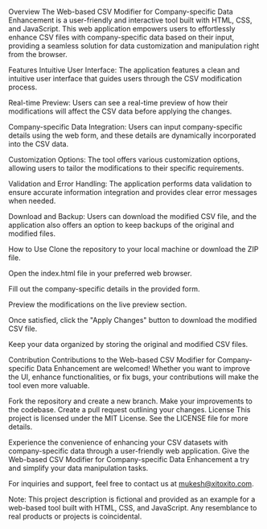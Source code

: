 Overview
The Web-based CSV Modifier for Company-specific Data Enhancement is a user-friendly and interactive tool built with HTML, CSS, and JavaScript. This web application empowers users to effortlessly enhance CSV files with company-specific data based on their input, providing a seamless solution for data customization and manipulation right from the browser.

Features
Intuitive User Interface: The application features a clean and intuitive user interface that guides users through the CSV modification process.

Real-time Preview: Users can see a real-time preview of how their modifications will affect the CSV data before applying the changes.

Company-specific Data Integration: Users can input company-specific details using the web form, and these details are dynamically incorporated into the CSV data.

Customization Options: The tool offers various customization options, allowing users to tailor the modifications to their specific requirements.

Validation and Error Handling: The application performs data validation to ensure accurate information integration and provides clear error messages when needed.

Download and Backup: Users can download the modified CSV file, and the application also offers an option to keep backups of the original and modified files.

How to Use
Clone the repository to your local machine or download the ZIP file.

Open the index.html file in your preferred web browser.

Fill out the company-specific details in the provided form.

Preview the modifications on the live preview section.

Once satisfied, click the "Apply Changes" button to download the modified CSV file.

Keep your data organized by storing the original and modified CSV files.

Contribution
Contributions to the Web-based CSV Modifier for Company-specific Data Enhancement are welcomed! Whether you want to improve the UI, enhance functionalities, or fix bugs, your contributions will make the tool even more valuable.

Fork the repository and create a new branch.
Make your improvements to the codebase.
Create a pull request outlining your changes.
License
This project is licensed under the MIT License. See the LICENSE file for more details.

Experience the convenience of enhancing your CSV datasets with company-specific data through a user-friendly web application. Give the Web-based CSV Modifier for Company-specific Data Enhancement a try and simplify your data manipulation tasks.

For inquiries and support, feel free to contact us at mukesh@xitoxito.com.

Note: This project description is fictional and provided as an example for a web-based tool built with HTML, CSS, and JavaScript. Any resemblance to real products or projects is coincidental.
